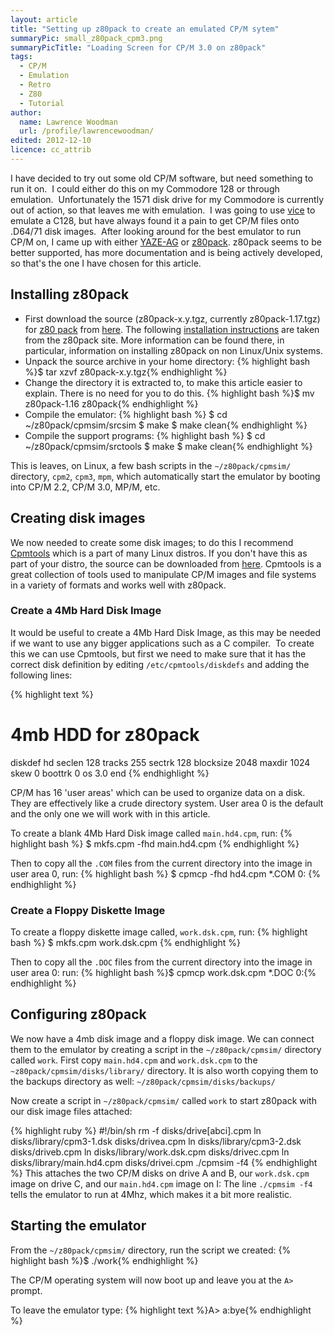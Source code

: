 ```yaml
---
layout: article
title: "Setting up z80pack to create an emulated CP/M sytem"
summaryPic: small_z80pack_cpm3.png
summaryPicTitle: "Loading Screen for CP/M 3.0 on z80pack"
tags:
  - CP/M
  - Emulation
  - Retro
  - Z80
  - Tutorial
author:
  name: Lawrence Woodman
  url: /profile/lawrencewoodman/
edited: 2012-12-10
licence: cc_attrib
---
```

I have decided to try out some old CP/M software, but need something to run it on.&nbsp; I could either do this on my Commodore 128 or through emulation.&nbsp; Unfortunately the 1571 disk drive for my Commodore is currently out of action, so that leaves me with emulation.&nbsp; I was going to use [vice](http://www.viceteam.org/) to emulate a C128, but have always found it a pain to get CP/M files onto .D64/71 disk images.&nbsp; After looking around for the best emulator to run CP/M on, I came up with either [YAZE-AG](http://www.mathematik.uni-ulm.de/users/ag/yaze-ag/) or [z80pack](http://www.autometer.de/unix4fun/z80pack/).  z80pack seems to be better supported, has more documentation and is being actively developed, so that&#039;s the one I have chosen for this article.

## Installing z80pack
* First download the source (z80pack-x.y.tgz, currently z80pack-1.17.tgz) for [z80 pack](http://www.autometer.de/unix4fun/z80pack/ "A mirror of Udo Munk's old site") from [here](http://www.autometer.de/unix4fun/z80pack/ftp/).  The following [installation instructions](http://www.autometer.de/unix4fun/z80pack/#dri_quick "Installation instructions for z80pack") are taken from the z80pack site.  More information can be found there, in particular, information on installing z80pack on non Linux/Unix systems.
* Unpack the source archive in your home directory:
	{% highlight bash %}$ tar xzvf z80pack-x.y.tgz{% endhighlight %}
* Change the directory it is extracted to, to make this article easier to explain.  There is no need for you to do this.
	{% highlight bash %}$ mv z80pack-1.16 z80pack{% endhighlight %}
* Compile the emulator:
   {% highlight bash %}
   $ cd ~/z80pack/cpmsim/srcsim
   $ make
   $ make clean{% endhighlight %}
* Compile the support programs:
   {% highlight bash %}
   $ cd ~/z80pack/cpmsim/srctools
   $ make
   $ make clean{% endhighlight %}

This is leaves, on Linux, a few bash scripts in the `~/z80pack/cpmsim/` directory, `cpm2`, `cpm3`, `mpm`, which automatically start the emulator by booting into CP/M 2.2, CP/M 3.0, MP/M, etc.

## Creating disk images
We now needed to create some disk images; to do this I recommend [Cpmtools](http://www.moria.de/~michael/cpmtools/) which is a part of many Linux distros.  If you don't have this as part of your distro, the source can be downloaded from [here](http://www.moria.de/~michael/cpmtools/cpmtools-2.7.tar.gz).  Cpmtools is a great collection of tools used to manipulate CP/M images and file systems in a variety of formats and works well with z80pack.

### Create a 4Mb Hard Disk Image
It would be useful to create a 4Mb Hard Disk Image, as this may be needed if we want to use any bigger applications such as a C compiler.&nbsp; To create this we can use Cpmtools, but first we need to make sure that it has the correct disk definition by editing `/etc/cpmtools/diskdefs` and adding the following lines:

{% highlight text %}
# 4mb HDD for z80pack
diskdef hd
  seclen 128
  tracks 255
  sectrk 128
  blocksize 2048
  maxdir 1024
  skew 0
  boottrk 0
  os 3.0
end
{% endhighlight %}

CP/M has 16 'user areas' which can be used to organize data on a disk.  They are effectively like a crude directory system. User area 0 is the default and the only one we will work with in this article.

To create a blank 4Mb Hard Disk image called `main.hd4.cpm`, run:
{% highlight bash %}
$ mkfs.cpm -fhd main.hd4.cpm
{% endhighlight %}

Then to copy all the `.COM` files from the current directory into the image in user area 0, run:
{% highlight bash %}
$ cpmcp -fhd hd4.cpm *.COM 0:
{% endhighlight %}

### Create a Floppy Diskette Image
To create a floppy diskette image called, `work.dsk.cpm`, run:
{% highlight bash %}
$ mkfs.cpm work.dsk.cpm
{% endhighlight %}

Then to copy all the `.DOC` files from the current directory into the image in user area 0: run:
{% highlight bash %}$ cpmcp work.dsk.cpm *.DOC 0:{% endhighlight %}


## Configuring z80pack
We now have a 4mb disk image and a floppy disk image.  We can connect them to the emulator by creating a script in the `~/z80pack/cpmsim/` directory called `work`.  First copy `main.hd4.cpm` and `work.dsk.cpm` to the `~z80pack/cpmsim/disks/library/` directory.  It is also worth copying them to the backups directory as well: `~/z80pack/cpmsim/disks/backups/`

Now create a script in `~/z80pack/cpmsim/` called `work` to start z80pack with our disk image files attached:

{% highlight ruby %}
#!/bin/sh
rm -f disks/drive[abci].cpm
ln disks/library/cpm3-1.dsk disks/drivea.cpm
ln disks/library/cpm3-2.dsk disks/driveb.cpm
ln disks/library/work.dsk.cpm disks/drivec.cpm
ln disks/library/main.hd4.cpm disks/drivei.cpm
./cpmsim -f4
{% endhighlight %}
This attaches the two CP/M disks on drive A and B, our `work.dsk.cpm` image on drive C, and our `main.hd4.cpm` image on I:
The line `./cpmsim -f4` tells the emulator to run at 4Mhz, which makes it a bit more realistic.

## Starting the emulator
From the `~/z80pack/cpmsim/` directory, run the script we created:
{% highlight bash %}$ ./work{% endhighlight %}

The CP/M operating system will now boot up and leave you at the `A>` prompt.

To leave the emulator type:
{% highlight text %}A> a:bye{% endhighlight %}
